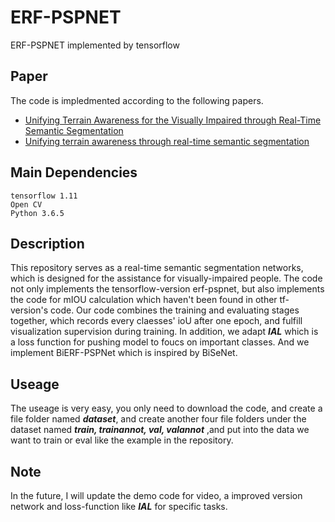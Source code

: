 # ERF-PSPNET
ERF-PSPNET implemented by tensorflow
## Paper
The code is impledmented according to the following papers.
+ [Unifying Terrain Awareness for the Visually Impaired through Real-Time Semantic Segmentation](https://www.mdpi.com/1424-8220/18/5/1506 )
+ [Unifying terrain awareness through real-time semantic segmentation](http://www.wangkaiwei.org/file/publications/iv2018_kailun.pdf )

## Main Dependencies
```
tensorflow 1.11
Open CV
Python 3.6.5
```

## Description
This repository serves as a real-time semantic segmentation networks, which is designed for the assistance for visually-impaired people. The code not only implements the tensorflow-version erf-pspnet, but also implements the code for mIOU calculation which haven't been found in other tf-version's code. Our code combines the training and evaluating stages together, which records every claesses' ioU after one epoch, and fulfill visualization supervision during training. In addition, we adapt ***IAL*** which is a loss function for pushing model to foucs on important classes. And we implement BiERF-PSPNet which is inspired by BiSeNet.

## Useage
The useage is very easy, you only need to download the code, and create a file folder named ***dataset***, and create another four file folders under the dataset named ***train, trainannot, val, valannot*** ,and put into the data we want to train or eval like the example in the repository.

## Note
In the future, I will update the demo code for video, a improved version network and loss-function like ***IAL*** for specific tasks.
